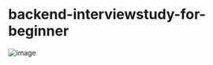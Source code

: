 # backend-interviewstudy-for-beginner



![image](https://github.com/feed-mina/backend-interviewstudy-for-beginner/assets/97416996/726269e8-e1c6-4e91-9bab-9c1efdedca1b)
